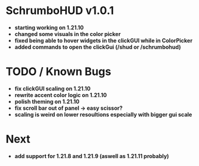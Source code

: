 # SchrumboHUD v1.0.1
- **starting working on 1.21.10**
- **changed some visuals in the color picker**
- **fixed being able to hover widgets in the clickGUI while in ColorPicker**
- **added commands to open the clickGui (/shud or /schrumbohud)**

# TODO / Known Bugs
- **fix clickGUI scaling on 1.21.10**
- **rewrite accent color logic on 1.21.10**
- **polish theming on 1.21.10**
- **fix scroll bar out of panel -> easy scissor?**
- **scaling is weird on lower resoultions especially with bigger gui scale**

# Next
- **add support for 1.21.8 and 1.21.9 (aswell as 1.21.11 probably)**
